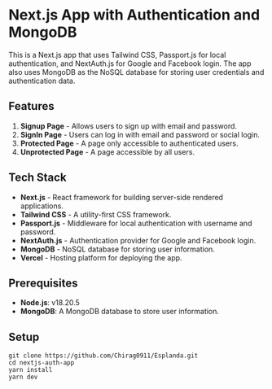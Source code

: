 # Next.js App with Authentication and MongoDB

This is a Next.js app that uses Tailwind CSS, Passport.js for local authentication, and NextAuth.js for Google and Facebook login. The app also uses MongoDB as the NoSQL database for storing user credentials and authentication data.

## Features

1. **Signup Page** - Allows users to sign up with email and password.
2. **SignIn Page** - Users can log in with email and password or social login.
3. **Protected Page** - A page only accessible to authenticated users.
4. **Unprotected Page** - A page accessible by all users.

## Tech Stack

- **Next.js** - React framework for building server-side rendered applications.
- **Tailwind CSS** - A utility-first CSS framework.
- **Passport.js** - Middleware for local authentication with username and password.
- **NextAuth.js** - Authentication provider for Google and Facebook login.
- **MongoDB** - NoSQL database for storing user information.
- **Vercel** - Hosting platform for deploying the app.

## Prerequisites

- **Node.js**: v18.20.5
- **MongoDB**: A MongoDB database to store user information.

## Setup

```
git clone https://github.com/Chirag0911/Esplanda.git
cd nextjs-auth-app
yarn install
yarn dev
```
